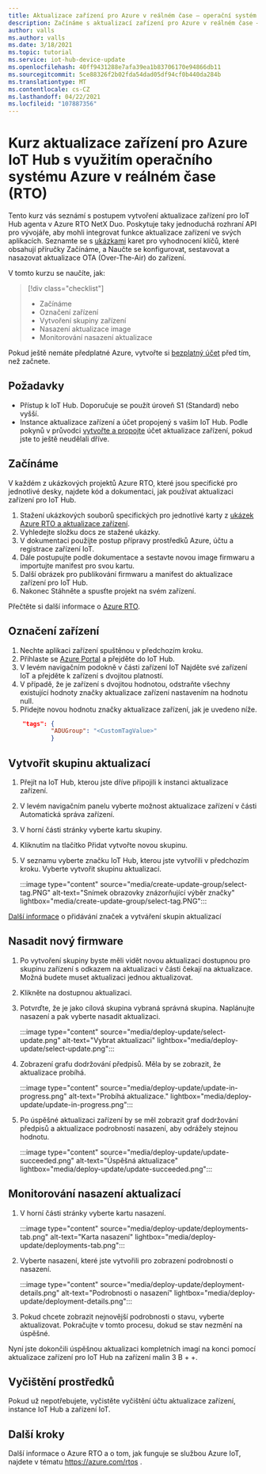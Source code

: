 ```yaml
---
title: Aktualizace zařízení pro Azure v reálném čase – operační systém | Microsoft Docs
description: Začínáme s aktualizací zařízení pro Azure v reálném čase – operační systém
author: valls
ms.author: valls
ms.date: 3/18/2021
ms.topic: tutorial
ms.service: iot-hub-device-update
ms.openlocfilehash: 40ff9431288e7afa39ea1b83706170e94866db11
ms.sourcegitcommit: 5ce88326f2b02fda54dad05df94cf0b440da284b
ms.translationtype: MT
ms.contentlocale: cs-CZ
ms.lasthandoff: 04/22/2021
ms.locfileid: "107887356"
---
```

# <a name="device-update-for-azure-iot-hub-tutorial-using-azure-real-time-operating-system-rtos"></a>Kurz aktualizace zařízení pro Azure IoT Hub s využitím operačního systému Azure v reálném čase (RTO)

Tento kurz vás seznámí s postupem vytvoření aktualizace zařízení pro IoT Hub agenta v Azure RTO NetX Duo. Poskytuje taky jednoduchá rozhraní API pro vývojáře, aby mohli integrovat funkce aktualizace zařízení ve svých aplikacích. Seznamte se s [ukázkami](https://github.com/azure-rtos/samples/tree/PublicPreview/ADU) karet pro vyhodnocení klíčů, které obsahují příručky Začínáme, a Naučte se konfigurovat, sestavovat a nasazovat aktualizace OTA (Over-The-Air) do zařízení.

V tomto kurzu se naučíte, jak:
> [!div class="checklist"]
> * Začínáme
> * Označení zařízení
> * Vytvoření skupiny zařízení
> * Nasazení aktualizace image
> * Monitorování nasazení aktualizace

Pokud ještě nemáte předplatné Azure, vytvořte si [bezplatný účet](https://azure.microsoft.com/free/?WT.mc_id=A261C142F) před tím, než začnete.

## <a name="prerequisites"></a>Požadavky
* Přístup k IoT Hub. Doporučuje se použít úroveň S1 (Standard) nebo vyšší.
* Instance aktualizace zařízení a účet propojený s vaším IoT Hub. Podle pokynů v průvodci [vytvořte a propojte](create-device-update-account.md) účet aktualizace zařízení, pokud jste to ještě neudělali dříve.

## <a name="get-started"></a>Začínáme

V každém z ukázkových projektů Azure RTO, které jsou specifické pro jednotlivé desky, najdete kód a dokumentaci, jak používat aktualizaci zařízení pro IoT Hub. 
1. Stažení ukázkových souborů specifických pro jednotlivé karty z [ukázek Azure RTO a aktualizace zařízení](https://github.com/azure-rtos/samples/tree/PublicPreview/ADU).
2. Vyhledejte složku docs ze stažené ukázky.
3. V dokumentaci použijte postup přípravy prostředků Azure, účtu a registrace zařízení IoT.
5. Dále postupujte podle dokumentace a sestavte novou image firmwaru a importujte manifest pro svou kartu.
6. Další obrázek pro publikování firmwaru a manifest do aktualizace zařízení pro IoT Hub.
7. Nakonec Stáhněte a spusťte projekt na svém zařízení.

Přečtěte si další informace o [Azure RTO](https://docs.microsoft.com/azure/rtos/).  

## <a name="tag-your-device"></a>Označení zařízení

1. Nechte aplikaci zařízení spuštěnou v předchozím kroku.
2. Přihlaste se [Azure Portal](https://portal.azure.com) a přejděte do IoT Hub.
3. V levém navigačním podokně v části zařízení IoT Najděte své zařízení IoT a přejděte k zařízení s dvojitou platností.
4. V případě, že je zařízení s dvojitou hodnotou, odstraňte všechny existující hodnoty značky aktualizace zařízení nastavením na hodnotu null.
5. Přidejte novou hodnotu značky aktualizace zařízení, jak je uvedeno níže.

```JSON
    "tags": {
            "ADUGroup": "<CustomTagValue>"
            }
```

## <a name="create-update-group"></a>Vytvořit skupinu aktualizací

1. Přejít na IoT Hub, kterou jste dříve připojili k instanci aktualizace zařízení.
2. V levém navigačním panelu vyberte možnost aktualizace zařízení v části Automatická správa zařízení.
3. V horní části stránky vyberte kartu skupiny. 
4. Kliknutím na tlačítko Přidat vytvořte novou skupinu.
5. V seznamu vyberte značku IoT Hub, kterou jste vytvořili v předchozím kroku. Vyberte vytvořit skupinu aktualizací.

   :::image type="content" source="media/create-update-group/select-tag.PNG" alt-text="Snímek obrazovky znázorňující výběr značky" lightbox="media/create-update-group/select-tag.PNG":::

[Další informace](create-update-group.md) o přidávání značek a vytváření skupin aktualizací

## <a name="deploy-new-firmware"></a>Nasadit nový firmware

1. Po vytvoření skupiny byste měli vidět novou aktualizaci dostupnou pro skupinu zařízení s odkazem na aktualizaci v části čekají na aktualizace. Možná budete muset aktualizaci jednou aktualizovat. 
2. Klikněte na dostupnou aktualizaci.
3. Potvrďte, že je jako cílová skupina vybraná správná skupina. Naplánujte nasazení a pak vyberte nasadit aktualizaci.

   :::image type="content" source="media/deploy-update/select-update.png" alt-text="Vybrat aktualizaci" lightbox="media/deploy-update/select-update.png":::

4. Zobrazení grafu dodržování předpisů. Měla by se zobrazit, že aktualizace probíhá. 

   :::image type="content" source="media/deploy-update/update-in-progress.png" alt-text="Probíhá aktualizace." lightbox="media/deploy-update/update-in-progress.png":::

5. Po úspěšné aktualizaci zařízení by se měl zobrazit graf dodržování předpisů a aktualizace podrobností nasazení, aby odrážely stejnou hodnotu. 

   :::image type="content" source="media/deploy-update/update-succeeded.png" alt-text="Úspěšná aktualizace" lightbox="media/deploy-update/update-succeeded.png":::

## <a name="monitor-an-update-deployment"></a>Monitorování nasazení aktualizací

1. V horní části stránky vyberte kartu nasazení.

   :::image type="content" source="media/deploy-update/deployments-tab.png" alt-text="Karta nasazení" lightbox="media/deploy-update/deployments-tab.png":::

2. Vyberte nasazení, které jste vytvořili pro zobrazení podrobností o nasazení.

   :::image type="content" source="media/deploy-update/deployment-details.png" alt-text="Podrobnosti o nasazení" lightbox="media/deploy-update/deployment-details.png":::

3. Pokud chcete zobrazit nejnovější podrobnosti o stavu, vyberte aktualizovat. Pokračujte v tomto procesu, dokud se stav nezmění na úspěšné.

Nyní jste dokončili úspěšnou aktualizaci kompletních imagí na konci pomocí aktualizace zařízení pro IoT Hub na zařízení malin 3 B + +. 

## <a name="cleanup-resources"></a>Vyčištění prostředků

Pokud už nepotřebujete, vyčistěte vyčištění účtu aktualizace zařízení, instance IoT Hub a zařízení IoT. 

## <a name="next-steps"></a>Další kroky

Další informace o Azure RTO a o tom, jak funguje se službou Azure IoT, najdete v tématu https://azure.com/rtos .
